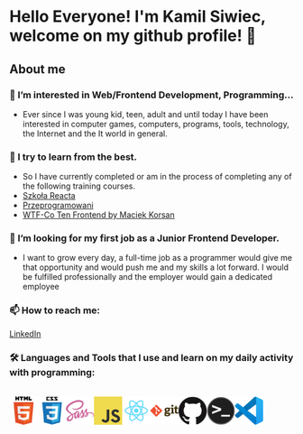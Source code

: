 # Hello Everyone! I'm Kamil Siwiec, welcome on my github profile! 👋

## About me
### 👀 I’m interested in Web/Frontend Development, Programming...
- Ever since I was young kid, teen, adult and until today I have been interested in computer games, computers, programs, tools, technology, the Internet and the It world in general.
### 🌱 I try to learn from the best.
- So I have currently completed or am in the process of completing any of the following training courses.
- [Szkoła Reacta](https://szkolareacta.pl/)
- [Przeprogramowani](https://przeprogramowani.pl/)
- [WTF-Co Ten Frontend by Maciek Korsan](https://cotenfrontend.pl/)
### 💞️ I’m looking for my first job as a Junior Frontend Developer.
- I want to grow every day, a full-time job as a programmer would give me that opportunity and would push me and my skills a lot forward. I would be fulfilled professionally and the employer would gain a dedicated employee
### 📫 How to reach me:
[LinkedIn](https://www.linkedin.com/in/kamil-siwiec/)

### 🛠️ Languages and Tools that I use and learn on my daily activity with programming:
<br/>

<img align="left" alt="HTML5" width="50px" src="https://raw.githubusercontent.com/github/explore/80688e429a7d4ef2fca1e82350fe8e3517d3494d/topics/html/html.png" />

<img align="left" alt="CSS3" width="50px" src="https://raw.githubusercontent.com/github/explore/80688e429a7d4ef2fca1e82350fe8e3517d3494d/topics/css/css.png" />

<img align="left" alt="Sass" width="50px" src="https://raw.githubusercontent.com/github/explore/80688e429a7d4ef2fca1e82350fe8e3517d3494d/topics/sass/sass.png" />

<img align="left" alt="JavaScript" width="50px" src="https://raw.githubusercontent.com/github/explore/80688e429a7d4ef2fca1e82350fe8e3517d3494d/topics/javascript/javascript.png" />

<img align="left" alt="React" width="50px" src="https://raw.githubusercontent.com/github/explore/80688e429a7d4ef2fca1e82350fe8e3517d3494d/topics/react/react.png" />

<img align="left" alt="Git" width="50px" src="https://raw.githubusercontent.com/github/explore/80688e429a7d4ef2fca1e82350fe8e3517d3494d/topics/git/git.png" />

<img align="left" alt="GitHub" width="50px" src="https://raw.githubusercontent.com/github/explore/78df643247d429f6cc873026c0622819ad797942/topics/github/github.png" />

<img align="left" alt="Terminal" width="50px" src="https://raw.githubusercontent.com/github/explore/80688e429a7d4ef2fca1e82350fe8e3517d3494d/topics/terminal/terminal.png" />

<img align="left" alt="Visual Studio Code" width="50px" src="https://raw.githubusercontent.com/github/explore/80688e429a7d4ef2fca1e82350fe8e3517d3494d/topics/visual-studio-code/visual-studio-code.png" />
<!---
Kamil-Siwiec/Kamil-Siwiec is a ✨ special ✨ repository because its `README.md` (this file) appears on your GitHub profile.
You can click the Preview link to take a look at your changes.
--->
